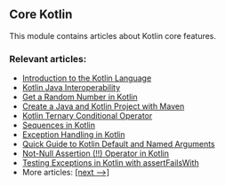 ## Core Kotlin

This module contains articles about Kotlin core features.

### Relevant articles:

- [Introduction to the Kotlin Language](https://www.baeldung.com/kotlin/intro)
- [Kotlin Java Interoperability](https://www.baeldung.com/kotlin/java-interoperability)
- [Get a Random Number in Kotlin](https://www.baeldung.com/kotlin/random-number)
- [Create a Java and Kotlin Project with Maven](https://www.baeldung.com/kotlin/maven-java-project)
- [Kotlin Ternary Conditional Operator](https://www.baeldung.com/kotlin/ternary-operator)
- [Sequences in Kotlin](https://www.baeldung.com/kotlin/sequences)
- [Exception Handling in Kotlin](https://www.baeldung.com/kotlin/exception-handling)
- [Quick Guide to Kotlin Default and Named Arguments](https://www.baeldung.com/kotlin/default-named-arguments)
- [Not-Null Assertion (!!) Operator in Kotlin](https://www.baeldung.com/kotlin/not-null-assertion)
- [Testing Exceptions in Kotlin with assertFailsWith](https://www.baeldung.com/kotlin/assertfailswith)
- More articles: [[next -->]](../core-kotlin-2)